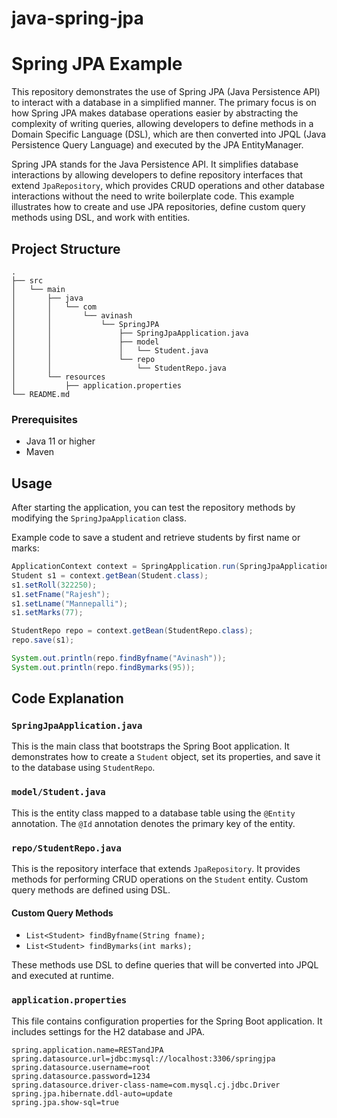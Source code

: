 # java-spring-jpa
# Spring JPA Example

This repository demonstrates the use of Spring JPA (Java Persistence API) to interact with a database in a simplified manner. The primary focus is on how Spring JPA makes database operations easier by abstracting the complexity of writing queries, allowing developers to define methods in a Domain Specific Language (DSL), which are then converted into JPQL (Java Persistence Query Language) and executed by the JPA EntityManager.


Spring JPA stands for the Java Persistence API. It simplifies database interactions by allowing developers to define repository interfaces that extend `JpaRepository`, which provides CRUD operations and other database interactions without the need to write boilerplate code. This example illustrates how to create and use JPA repositories, define custom query methods using DSL, and work with entities.


## Project Structure

```plaintext
.
├── src
│   └── main
│       ├── java
│       │   └── com
│       │       └── avinash
│       │           └── SpringJPA
│       │               ├── SpringJpaApplication.java
│       │               ├── model
│       │               │   └── Student.java
│       │               └── repo
│       │                   └── StudentRepo.java
│       └── resources
│           ├── application.properties
└── README.md
```


### Prerequisites

- Java 11 or higher
- Maven



## Usage

After starting the application, you can test the repository methods by modifying the `SpringJpaApplication` class.

Example code to save a student and retrieve students by first name or marks:
```java
ApplicationContext context = SpringApplication.run(SpringJpaApplication.class, args);
Student s1 = context.getBean(Student.class);
s1.setRoll(322250);
s1.setFname("Rajesh");
s1.setLname("Mannepalli");
s1.setMarks(77);

StudentRepo repo = context.getBean(StudentRepo.class);
repo.save(s1);

System.out.println(repo.findByfname("Avinash"));
System.out.println(repo.findBymarks(95));
```

## Code Explanation

### `SpringJpaApplication.java`

This is the main class that bootstraps the Spring Boot application. It demonstrates how to create a `Student` object, set its properties, and save it to the database using `StudentRepo`.

### `model/Student.java`

This is the entity class mapped to a database table using the `@Entity` annotation. The `@Id` annotation denotes the primary key of the entity.

### `repo/StudentRepo.java`

This is the repository interface that extends `JpaRepository`. It provides methods for performing CRUD operations on the `Student` entity. Custom query methods are defined using DSL.

#### Custom Query Methods

- `List<Student> findByfname(String fname);`
- `List<Student> findBymarks(int marks);`

These methods use DSL to define queries that will be converted into JPQL and executed at runtime.

### `application.properties`

This file contains configuration properties for the Spring Boot application. It includes settings for the H2 database and JPA.

```properties
spring.application.name=RESTandJPA
spring.datasource.url=jdbc:mysql://localhost:3306/springjpa
spring.datasource.username=root
spring.datasource.password=1234
spring.datasource.driver-class-name=com.mysql.cj.jdbc.Driver
spring.jpa.hibernate.ddl-auto=update
spring.jpa.show-sql=true
```
